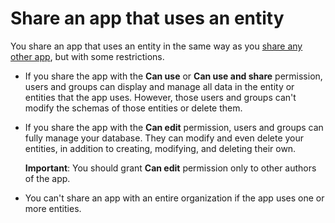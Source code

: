 <properties
	pageTitle="Share an app that uses an entity | Microsoft PowerApps"
	description="Share an app that uses an entity."
	services="powerapps"
	documentationCenter="na"
	authors="robinarh"
	manager="anneta"
	editor=""
	tags=""/>

<tags
   ms.service="powerapps"
   ms.devlang="na"
   ms.topic="article"
   ms.tgt_pltfrm="na"
   ms.workload="na"
   ms.date="10/18/2016"
   ms.author="robinr"/>

# Share an app that uses an entity
You share an app that uses an entity in the same way as you [share any other app](share-app.md), but with some restrictions.

- If you share the app with the **Can use** or **Can use and share** permission, users and groups can display and manage all data in the entity or entities that the app uses. However, those users and groups can't modify the schemas of those entities or delete them.

- If you share the app with the **Can edit** permission, users and groups can fully manage your database. They can modify and even delete your entities, in addition to creating, modifying, and deleting their own.

	**Important**: You should grant **Can edit** permission only to other authors of the app.

- You can't share an app with an entire organization if the app uses one or more entities.

